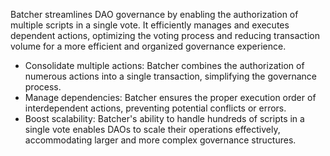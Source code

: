Batcher streamlines DAO governance by enabling the authorization of multiple scripts in a single vote. It efficiently manages and executes dependent actions, optimizing the voting process and reducing transaction volume for a more efficient and organized governance experience.

* Consolidate multiple actions: Batcher combines the authorization of numerous actions into a single transaction, simplifying the governance process.
* Manage dependencies: Batcher ensures the proper execution order of interdependent actions, preventing potential conflicts or errors.
* Boost scalability: Batcher's ability to handle hundreds of scripts in a single vote enables DAOs to scale their operations effectively, accommodating larger and more complex governance structures.